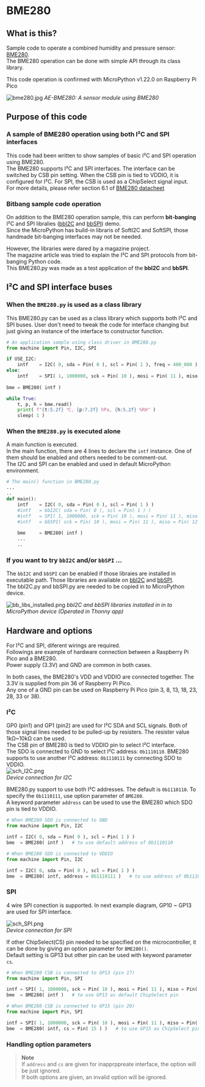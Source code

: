 # BME280

## What is this?
Sample code to operate a combined humidity and pressure sensor: [BME280](https://www.bosch-sensortec.com/products/environmental-sensors/humidity-sensors-bme280/).   
The BME280 operation can be done with simple API through its class library.  

This code operation is confirmed with MicroPython v1.22.0 on Raspberry Pi Pico  

![bme280.jpg](https://github.com/teddokano/BME280_MicroPython/blob/main/reference/pic/bme280.jpg)
_AE-BME280: A sensor module using BME280_

## Purpose of this code
### A sample of BME280 operation using both I²C and SPI interfaces
This code had been written to show samples of basic I²C and SPI operation using BME280.  
The BME280 supports I²C and SPI interfaces. The interface can be switched by CSB pin setting. When the CSB pin is tied to VDDIO, it is configured for I²C. 
For SPI, the CSB is used as a ChipSelect signal input.  
For more details, please refer section 6.1 of [BME280 datacheet](https://www.bosch-sensortec.com/media/boschsensortec/downloads/datasheets/bst-bme280-ds002.pdf) 

### Bitbang sample code operation
On addition to the BME280 operation sample, this can perform **bit-banging** I²C and SPI libralies ([bbI2C](https://github.com/teddokano/bitbang_I2C_controller_MicroPython) and [bbSPI](https://github.com/teddokano/bitbang_SPI_controller_MicroPython)) demo.  
Since the MicroPython has build-in libraris of SoftI2C and SoftSPI, those handmade bit-banging interfaces may not be needed.  

However, the libraries were dared by a magazine project.  
The magazine article was tried to explain the I²C and SPI protocols from bit-banging Python code.  
This BME280.py was made as a test application of the **bbI2C** and **bbSPI**. 

## I²C and SPI interface buses
### When the `BME280.py` is used as a class library
This BME280.py can be used as a class library which supports both I²C and SPI buses. 
User don't need to tweak the code for interface changing but just giving an instance of the interface to constructor function. 

```python
# An application sample using class driver in BME280.py
from machine import Pin, I2C, SPI

if USE_I2C:
    intf    = I2C( 0, sda = Pin( 0 ), scl = Pin( 1 ), freq = 400_000 )
else:
    intf    = SPI( 1, 1000000, sck = Pin( 10 ), mosi = Pin( 11 ), miso = Pin( 12 ) )
	
bme = BME280( intf )

while True:
    t, p, h	= bme.read()
    print( f"{t:5.2f} ℃, {p:7.2f} hPa, {h:5.2f} %RH" )
    sleep( 1 )
```


### When the `BME280.py` is executed alone
A main function is executed.  
In the main function, there are 4 lines to declare the `intf` instance. One of them should be enabled and others needed to be comment-out.  
The I2C and SPI can be enabled and used in default MicroPython environment.  


```python
# The main() function in BME280.py
...
..
def main():
    intf	= I2C( 0, sda = Pin( 0 ), scl = Pin( 1 ) )
    #intf	= bbI2C( sda = Pin( 0 ), scl = Pin( 1 ) )
    #intf	= SPI( 1, 1000000, sck = Pin( 10 ), mosi = Pin( 11 ), miso = Pin( 12 ) )
    #intf	= bbSPI( sck = Pin( 10 ), mosi = Pin( 11 ), miso = Pin( 12 ) )
    
    bme		= BME280( intf )
    ...
    ..
```


### If you want to try `bbI2C` and/or `bbSPI` ...

The `bbI2C` and `bbSPI` can be enabled if those libraies are installed in executable path. Those libraries are available on [bbI2C](https://github.com/teddokano/bitbang_I2C_controller_MicroPython) and [bbSPI](https://github.com/teddokano/bitbang_SPI_controller_MicroPython).  
The bbI2C.py and bbSPI.py are needed to be copied in to MicroPython device. 

![bb_libs_installed.png](https://github.com/teddokano/BME280_MicroPython/blob/main/reference/pic/bb_libs_installed.png)
_bbI2C and bbSPI libraries installed in in to MicroPython device (Operated in Thonny app)_

## Hardware and options
For I²C and SPI, diferent wirings are required.  
Followings are example of hardware connection between a Raspberry Pi Pico and a BME280.  
Power supply (3.3V) and GND are common in both cases.  

In both cases, the BME280's VDD and VDDIO are connected together. The 3.3V is supplied from pin 36 of Raspberry Pi Pico.  
Any one of a GND pin can be used on Raspberry Pi Pico (pin 3, 8, 13, 18, 23, 28, 33 or 38).  

### I²C
GP0 (pin1) and GP1 (pin2) are used for I²C SDA and SCL signals. Both of those signal lines needed to be pulled-up by resisters. 
The resister value 1kΩ~10kΩ can be used.  
The CSB pin of BME280 is tied to VDDIO pin to select I²C interface.  
The SDO is connected to GND to select I²C address: `0b1110110`. 
BME280 supports to use another I²C address: `0b1110111` by connecting SDO to VDDIO.  
![sch_I2C.png](https://github.com/teddokano/BME280_MicroPython/blob/main/reference/sch/sch_I2C.png)  
_Device connection for I2C_

BME280.py support to use both I²C addresses. The default is `0b1110110`. To specify the `0b1110111`, use option parameter of `BME280`.  
A keyword parameter `address` can be used to use the BME280 which SDO pin is tied to VDDIO.  

```python
# When BME280 SDO is connected to GND
from machine import Pin, I2C

intf = I2C( 0, sda = Pin( 0 ), scl = Pin( 1 ) )	
bme  = BME280( intf )   # to use default address of 0b1110110
```

```python
# When BME280 SDO is connected to VDDIO
from machine import Pin, I2C

intf = I2C( 0, sda = Pin( 0 ), scl = Pin( 1 ) )	
bme  = BME280( intf, address = 0b1110111 )   # to use address of 0b1110111
```


### SPI
4 wire SPI conection is supported. In next example diagram, GP10 ~ GP13 are used for SPI interface.  

![sch_SPI.png](https://github.com/teddokano/BME280_MicroPython/blob/main/reference/sch/sch_SPI.png)  
_Device connection for SPI_

If other ChipSelect(CS) pin needed to be specified on the microcontroller, it can be done by giving an option parameter for `BME280()`.  
Default setting is GP13 but other pin can be used with keyword parameter `cs`.  

```python
# When BME280 CSB is connected to GP13 (pin 17)
from machine import Pin, SPI

intf = SPI( 1, 1000000, sck = Pin( 10 ), mosi = Pin( 11 ), miso = Pin( 12 ) )
bme  = BME280( intf )   # to use GP13 as default ChipSelect pin	
```

```python
# When BME280 CSB is connected to GP15 (pin 20)
from machine import Pin, SPI

intf = SPI( 1, 1000000, sck = Pin( 10 ), mosi = Pin( 11 ), miso = Pin( 12 ) )
bme  = BME280( intf, cs = Pin( 15 ) )   # to use GP15 as ChipSelect pin instead of GP13	
```

### Handling option parameters

> **Note**  
> If `address` and `cs` are given for inapprppreate interface, the option will be just ignored.  
> If both options are given, an invalid option will be ignored.  

